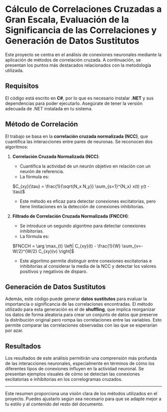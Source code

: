 # Cálculo de Correlaciones Cruzadas a Gran Escala, Evaluación de la Significancia de las Correlaciones y Generación de Datos Sustitutos

Este proyecto se centra en el análisis de conexiones neuronales mediante la aplicación de métodos de correlación cruzada. A continuación, se presentan los puntos más destacados relacionados con la metodología utilizada.

## Requisitos

El código está escrito en **C#**, por lo que es necesario instalar **.NET** y sus dependencias para poder ejecutarlo. Asegúrate de tener la versión adecuada de .NET instalada en tu sistema.

## Método de Correlación

El trabajo se basa en la **correlación cruzada normalizada (NCC)**, que cuantifica las interacciones entre pares de neuronas. Se reconocen dos algoritmos:

1. **Correlación Cruzada Normalizada (NCC)**:
   - Cuantifica la actividad de un neurón objetivo en relación con un neurón de referencia.
   - La fórmula es:

   $C_{xy}(\tau) = \frac{1}{\sqrt{N_x N_y}} \sum_{s=1}^{N_x} x(t) y(t - \tau)$

   - Este método es eficaz para detectar conexiones excitatorias, pero tiene limitaciones en la detección de conexiones inhibitorias.

2. **Filtrado de Correlación Cruzada Normalizada (FNCCH)**:
   - Se introduce un segundo algoritmo para detectar conexiones inhibitorias.
   - La fórmula es:

   $FNCCH = \arg \max_{t} \left| C_{xy}(t) - \frac{1}{W} \sum_{v=-W/2}^{W/2} C_{xy}(v) \right|$

   - Este algoritmo permite distinguir entre conexiones excitatorias e inhibitorias al considerar la media de la NCC y detectar los valores positivos y negativos de disparo.

## Generación de Datos Sustitutos

Además, este código puede generar **datos sustitutos** para evaluar la importancia o significancia de las correlaciones encontradas. El método utilizado para esta generación es el de **shuffling**, que implica reorganizar los datos de forma aleatoria para crear un conjunto de datos que preserve la distribución original pero rompa las correlaciones entre las variables. Esto permite comparar las correlaciones observadas con las que se esperarían por azar.

## Resultados

Los resultados de este análisis permitirán una comprensión más profunda de las interacciones neuronales, especialmente en términos de cómo los diferentes tipos de conexiones influyen en la actividad neuronal. Se presentan ejemplos visuales de cómo se detectan las conexiones excitatorias e inhibitorias en los correlogramas cruzados.

---

Este resumen proporciona una visión clara de los métodos utilizados en el proyecto. Puedes ajustarlo según sea necesario para que se adapte mejor a tu estilo y al contenido del resto del documento.
